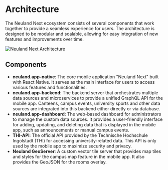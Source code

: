# Architecture
The Neuland Next ecosystem consists of several components that work together to provide a seamless experience for users. The architecture is designed to be modular and scalable, allowing for easy integration of new features and improvements over time.

![Neuland Next Architecture](/assets/architecture.svg)


## Components

- **neuland.app-native**: The core mobile application "Neuland Next" built with React Native. It serves as the main interface for users to access various features and functionalities.
- **neuland.app-backend**: The backend server that orchestrates multiple data sources and microservices to provide a unified GraphQL API for the mobile app. Canteens, campus events, university sports and other data sources are integrated into this backend either directly or via database.
- **neuland.app-dashboard**: The web-based dashboard for administrators to manage the custom data sources. It provides a user-friendly interface for adding, updating, and deleting data that is displayed in the mobile app, such as announcements or manual campus events.
- **THI-API**: The official API provided by the Technische Hochschule Ingolstadt (THI) for accessing university-related data. This API is only used by the mobile app to maximize security and privacy.
- **Neuland GeoServer**: A custom vector tile server that provides map tiles and styles for the campus map feature in the mobile app. It also provides the GeoJSON for the rooms overlay.